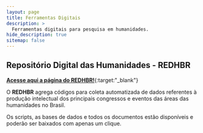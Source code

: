 ```yaml
---
layout: page
title: Ferramentas Digitais
description: >
  Ferramentas digitais para pesquisa em humanidades.
hide_description: true
sitemap: false
---
```


## **Repositório Digital das Humanidades - REDHBR**

[**Acesse aqui a página do REDHBR!**](https://labhdufba.github.io/redhbr/){:target:"_blank"}

O **REDHBR** agrega códigos para coleta automatizada de dados referentes à produção intelectual dos principais congressos e eventos das áreas das humanidades no Brasil. 

Os scripts, as bases de dados e todos os documentos estão disponíveis e poderão ser baixados com apenas um clique.
